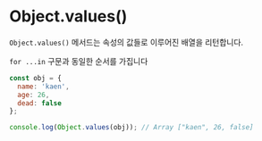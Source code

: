 # Object.values()

`Object.values()` 메서드는 속성의 값들로 이루어진 배열을 리턴합니다.

`for ...in` 구문과 동일한 순서를 가집니다

```jsx
const obj = {
  name: 'kaen',
  age: 26,
  dead: false
};

console.log(Object.values(obj)); // Array ["kaen", 26, false]
```